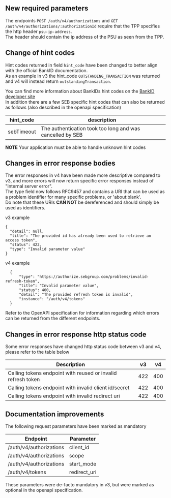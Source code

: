 ## New required parameters

The endpoints `POST /auth/v4/authorizations` and `GET /auth/v4/authorizations/:authorizationId` require that the TPP specifies the http header `psu-ip-address`.  
The header should contain the ip address of the PSU as seen from the TPP.

## Change of hint codes

Hint codes returned in field `hint_code` have been changed to better align with the official BankID documentation.  
As an example in v3 the hint_code `OUTSTANDING_TRANSACTION` was returned and v4 will instead return `outstandingTransaction`.  

You can find more information about BankIDs hint codes on the [BankID developer site](https://developers.bankid.com/api-references/auth--sign/collect)  
In addition there are a few SEB specific hint codes that can also be returned as follows (also described in the openapi specification)

|hint_code|description|
|--|--|
|sebTimeout|The authentication took too long and was cancelled by SEB|

__NOTE__ Your application must be able to handle unknown hint codes

## Changes in error response bodies

The error responses in v4 have been made more descriptive compared to v3, and more errors will now return specific error responses instead of "Internal server error".  
The type field now follows RFC9457 and contains a URI that can be used as a problem identifier for many specific problems, or 'about:blank'.  
Do note that these URIs __CAN NOT__ be dereferenced and should simply be used as identifiers.


v3 example
```
{
  "detail": null,
  "title": "The provided id has already been used to retrieve an access token",
  "status": 422,
  "type": "Invalid parameter value"
}
```

v4 example
```
  {
      "type": "https://authorize.sebgroup.com/problems/invalid-refresh-token",
      "title": "Invalid parameter value",
      "status": 400,
      "detail": "The provided refresh token is invalid",
      "instance": "/auth/v4/tokens"
  }
```


Refer to the OpenAPI specification for information regarding which errors can be returned from the different endpoints.

## Changes in error response http status code

Some error responses have changed http status code between v3 and v4, please refer to the table below

|Description|v3|v4|
|--|--|--|
|Calling tokens endpoint with reused or invalid refresh token|422|400|
|Calling tokens endpoint with invalid client id/secret|422|400|
|Calling tokens endpoint with invalid redirect uri|422|400|


## Documentation improvements
The following request parameters have been marked as mandatory

|Endpoint|Parameter|
|--|--|
|/auth/v4/authorizations|client_id|
|/auth/v4/authorizations|scope|
|/auth/v4/authorizations|start_mode|
|/auth/v4/tokens|redirect_uri|


These parameters were de-facto mandatory in v3, but were marked as optional in the openapi specification.
